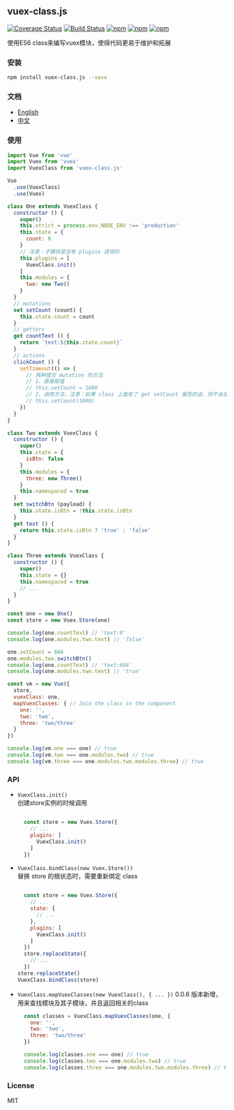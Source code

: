 ## vuex-class.js
[![Coverage Status](https://coveralls.io/repos/github/lzxb/vuex-class.js/badge.svg?branch=master)](https://coveralls.io/github/lzxb/vuex-class.js?branch=master)
[![Build Status](https://travis-ci.org/lzxb/vuex-class.js.svg?branch=master)](https://travis-ci.org/lzxb/vuex-class.js)
[![npm](https://img.shields.io/npm/v/vuex-class.js.svg)](https://www.npmjs.com/package/vuex-class.js) 
[![npm](https://img.shields.io/npm/dm/vuex-class.js.svg)](https://www.npmjs.com/package/vuex-class.js)
[![npm](https://img.shields.io/npm/dt/vuex-class.js.svg)](https://www.npmjs.com/package/vuex-class.js)

使用ES6 class来编写vuex模块，使得代码更易于维护和拓展

### 安装
```bash
npm install vuex-class.js --save
```


### 文档
- [English](./README.md)
- [中文](./ZH-CN-README.md)


### 使用
```javascript
import Vue from 'vue'
import Vuex from 'vuex'
import VuexClass from 'vuex-class.js'

Vue
  .use(VuexClass)
  .use(Vuex)

class One extends VuexClass {
  constructor () {
    super()
    this.strict = process.env.NODE_ENV !== 'production'
    this.state = {
      count: 0
    }
    // 注意：子模块是没有 plugins 选项的
    this.plugins = [
      VuexClass.init()
    ]
    this.modules = {
      two: new Two()
    }
  }
  // mutations
  set setCount (count) {
    this.state.count = count
  }
  // getters
  get countText () {
    return `text:${this.state.count}`
  }
  // actions
  clickCount () {
    setTimeout(() => {
      // 两种提交 mutation 的方法
      // 1、直接赋值
      // this.setCount = 1000
      // 2、调用方法，注意：如果 class 上面有了 get setCount 属性的话，则不会存在此方法
      // this.setCount(1000)
    })
  }
}

class Two extends VuexClass {
  constructor () {
    super()
    this.state = {
      isBtn: false
    }
    this.modules = {
      three: new Three()
    }
    this.namespaced = true
  }
  set switchBtn (payload) {
    this.state.isBtn = !this.state.isBtn
  }
  get text () {
    return this.state.isBtn ? 'true' : 'false'
  }
}

class Three extends VuexClass {
  constructor () {
    super()
    this.state = {}
    this.namespaced = true
    // ...
  }
}

const one = new One()
const store = new Vuex.Store(one)

console.log(one.countText) // 'text:0'
console.log(one.modules.two.text) // 'false'

one.setCount = 666
one.modules.two.switchBtn()
console.log(one.countText) // 'text:666'
console.log(one.modules.two.text) // 'true'

const vm = new Vue({
  store,
  vuexClass: one,
  mapVuexClasses: { // Join the class in the component
    one: '',
    two: 'two',
    three: 'two/three'
  }
})

console.log(vm.one === one) // true
console.log(vm.two === one.modules.two) // true
console.log(vm.three === one.modules.two.modules.three) // true

```


### API
- `VuexClass.init()`   
  创建store实例的时候调用

  ```javascript

    const store = new Vuex.Store({
      // ...
      plugins: [
        VuexClass.init()
      ]
    })

  ```

- `VuexClass.bindClass(new Vuex.Store())`  
  替换 store 的根状态时，需要重新绑定 class
  ```javascript

    const store = new Vuex.Store({
      // ...
      state: {
        // ...
      },
      plugins: [
        VuexClass.init()
      ]
    })
    store.replaceState({
      // ...
    })
  store.replaceState()
  VuexClass.bindClass(store)

  ```

- `VuexClass.mapVuexClasses(new VuexClass(), { ... })`
  0.0.6 版本新增，用来查找模块及其子模块，并且返回相关的class    
  ```javascript
    const classes = VuexClass.mapVuexClasses(one, {
      one: '',
      two: 'two',
      three: 'two/three'
    })

    console.log(classes.one === one) // true
    console.log(classes.two === one.modules.two) // true
    console.log(classes.three === one.modules.two.modules.three) // true
  ```

### License
MIT
